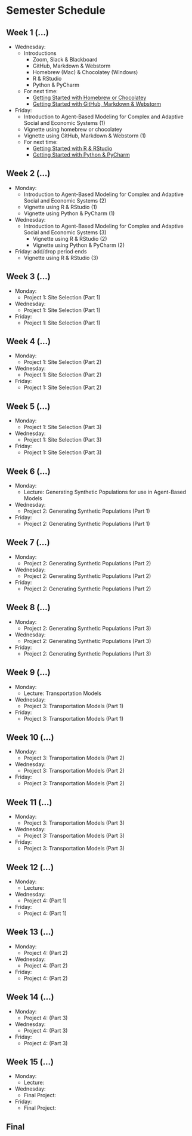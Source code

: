 # Semester Schedule

## Week 1 (...)
- Wednesday:
	- Introductions 
	  	- Zoom, Slack & Blackboard
	  	- GitHub, Markdown & Webstorm
	  	- Homebrew (Mac) & Chocolatey (Windows)
	  	- R & RStudio
	  	- Python & PyCharm 
	- For next time:
	  	- [Getting Started with Homebrew or Chocolatey](https://tyler-frazier.github.io/dsbook/manager.html)
		- [Getting Started with GitHub, Markdown & Webstorm](https://tyler-frazier.github.io/dsbook/gitstart.html)
- Friday:
	- Introduction to Agent-Based Modeling for Complex and Adaptive Social and Economic Systems (1)
	- Vignette using homebrew or chocolatey
  	- Vignette using GitHub, Markdown & Webstorm (1)
	- For next time:
		- [Getting Started with R & RStudio](https://tyler-frazier.github.io/dsbook/rstart.html)
		- [Getting Started with Python & PyCharm](https://tyler-frazier.github.io/dsbook/pystart.html)

## Week 2 (...)
- Monday:
	- Introduction to Agent-Based Modeling for Complex and Adaptive Social and Economic Systems (2)
	- Vignette using R & RStudio (1)
	- Vignette using Python & PyCharm (1)
- Wednesday:
  - Introduction to Agent-Based Modeling for Complex and Adaptive Social and Economic Systems (3)
  	- Vignette using R & RStudio (2)
	- Vignette using Python & PyCharm (2)
- Friday: add/drop period ends
  	- Vignette using R & RStudio (3)

## Week 3 (...)
- Monday:
	- Project 1: Site Selection (Part 1)
- Wednesday:
	- Project 1: Site Selection (Part 1)
- Friday:
	- Project 1: Site Selection (Part 1)

## Week 4 (...) 
- Monday:
	- Project 1: Site Selection (Part 2)
- Wednesday:
	- Project 1: Site Selection (Part 2)
- Friday:
	- Project 1: Site Selection (Part 2)


## Week 5 (...)
- Monday:
	- Project 1: Site Selection (Part 3)
- Wednesday:
	- Project 1: Site Selection (Part 3)
- Friday:
	- Project 1: Site Selection (Part 3)

## Week 6 (...)
- Monday:
	- Lecture: Generating Synthetic Populations for use in Agent-Based Models
- Wednesday:
	- Project 2: Generating Synthetic Populations (Part 1)
- Friday:
	- Project 2: Generating Synthetic Populations (Part 1)

## Week 7 (...)
- Monday:
	- Project 2: Generating Synthetic Populations (Part 2)
- Wednesday:
	- Project 2: Generating Synthetic Populations (Part 2)
- Friday:
	- Project 2: Generating Synthetic Populations (Part 2)
	
## Week 8 (...)
- Monday:
	- Project 2: Generating Synthetic Populations (Part 3)
- Wednesday:
	- Project 2: Generating Synthetic Populations (Part 3)
- Friday:
	- Project 2: Generating Synthetic Populations (Part 3)

## Week 9 (...)
- Monday:
	- Lecture: Transportation Models
- Wednesday:
	- Project 3: Transportation Models (Part 1)
- Friday:
	- Project 3: Transportation Models (Part 1)
	
## Week 10 (...)
- Monday:
	- Project 3: Transportation Models (Part 2)
- Wednesday:
	- Project 3: Transportation Models (Part 2)
- Friday:
	- Project 3: Transportation Models (Part 2)

## Week 11 (...)
- Monday:
	- Project 3: Transportation Models (Part 3)
- Wednesday:
	- Project 3: Transportation Models (Part 3)
- Friday:
	- Project 3: Transportation Models (Part 3)

## Week 12 (...)
- Monday:
	- Lecture:
- Wednesday:
	- Project 4: (Part 1)
- Friday:
	- Project 4: (Part 1)

## Week 13 (...)
- Monday: 
	- Project 4: (Part 2)
- Wednesday:
	- Project 4: (Part 2)
- Friday: 
	- Project 4: (Part 2)
	
## Week 14 (...)
- Monday:
	- Project 4: (Part 3)
- Wednesday:
	- Project 4: (Part 3)
- Friday:
	- Project 4: (Part 3)
	
## Week 15 (...)
- Monday:
	- Lecture:
- Wednesday:
	- Final Project:
- Friday:
	- Final Project:
	
## Final
